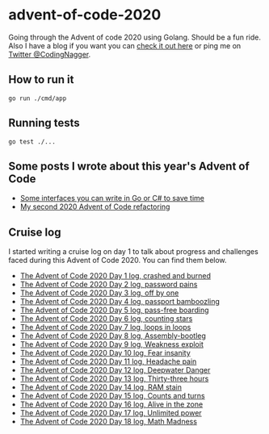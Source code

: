 # advent-of-code-2020

Going through the Advent of code 2020 using Golang. Should be a fun ride. Also I have a blog if you want you can [check it out here](https://www.codingnagger.com/) or ping me on [Twitter @CodingNagger](https://twitter.com/CodingNagger).

## How to run it

```
go run ./cmd/app
```

## Running tests

```
go test ./...
```

## Some posts I wrote about this year's Advent of Code

- [Some interfaces you can write in Go or C# to save time](https://www.codingnagger.com/2020/12/03/advent-of-code-interfaces-to-improve-your-life/)
- [My second 2020 Advent of Code refactoring](https://www.codingnagger.com/2020/12/16/my-second-2020-advent-of-code-refactoring/)

## Cruise log

I started writing a cruise log on day 1 to talk about progress and challenges faced during this Advent of Code 2020. You can find them below.

- [The Advent of Code 2020 Day 1 log, crashed and burned](https://www.codingnagger.com/2020/12/01/the-advent-of-code-2020-day-1-log-crashed-and-burned/)
- [The Advent of Code 2020 Day 2 log, password pains](https://www.codingnagger.com/2020/12/02/the-advent-of-code-2020-day-2-log-password-pains/)
- [The Advent of Code 2020 Day 3 log, off by one](https://www.codingnagger.com/2020/12/03/the-advent-of-code-2020-day-3-log-off-by-one/)
- [The Advent of Code 2020 Day 4 log, passport bamboozling](https://www.codingnagger.com/2020/12/04/the-advent-of-code-2020-day-4-log-passport-bamboozling/)
- [The Advent of Code 2020 Day 5 log, pass-free boarding](https://www.codingnagger.com/2020/12/05/the-advent-of-code-2020-day-5-log-pass-free-boarding/)
- [The Advent of Code 2020 Day 6 log, counting stars](https://www.codingnagger.com/2020/12/06/the-advent-of-code-2020-day-6-log-counting-stars/)
- [The Advent of Code 2020 Day 7 log, loops in loops](https://www.codingnagger.com/2020/12/07/the-advent-of-code-2020-day-7-log-loops-in-loops/)
- [The Advent of Code 2020 Day 8 log, Assembly-bootleg](https://www.codingnagger.com/2020/12/08/the-advent-of-code-2020-day-8-log-assembly-bootleg/)
- [The Advent of Code 2020 Day 9 log, Weakness exploit](https://www.codingnagger.com/2020/12/09/the-advent-of-code-2020-day-9-log-weakness-exploit/)
- [The Advent of Code 2020 Day 10 log, Fear insanity](https://www.codingnagger.com/2020/12/10/the-advent-of-code-2020-day-10-log-fear-insanity/)
- [The Advent of Code 2020 Day 11 log, Headache pain](https://www.codingnagger.com/2020/12/11/the-advent-of-code-2020-day-11-log-headache-pain/)
- [The Advent of Code 2020 Day 12 log, Deepwater Danger](https://www.codingnagger.com/2020/12/12/the-advent-of-code-2020-day-12-log-deepwater-danger/)
- [The Advent of Code 2020 Day 13 log, Thirty-three hours](https://www.codingnagger.com/2020/12/13/the-advent-of-code-2020-day-13-log-thirty-three-hours/)
- [The Advent of Code 2020 Day 14 log, RAM stain](https://www.codingnagger.com/2020/12/14/the-advent-of-code-2020-day-14-log-ram-stain/)
- [The Advent of Code 2020 Day 15 log, Counts and turns](https://www.codingnagger.com/2020/12/15/the-advent-of-code-2020-day-15-log-counts-and-turns/)
- [The Advent of Code 2020 Day 16 log, Alive in the zone](https://www.codingnagger.com/2020/12/16/the-advent-of-code-2020-day-16-log-alive-in-the-zone/)
- [The Advent of Code 2020 Day 17 log, Unlimited power](https://www.codingnagger.com/2020/12/17/the-advent-of-code-2020-day-17-log-unlimited-power/)
- [The Advent of Code 2020 Day 18 log, Math Madness](https://www.codingnagger.com/2020/12/18/the-advent-of-code-2020-day-18-log-math-madness/)